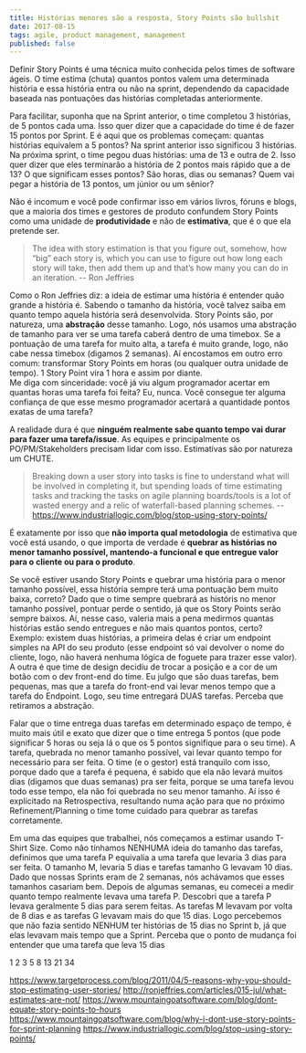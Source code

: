 ```yaml
---
title: Histórias menores são a resposta, Story Points são bullshit
date: 2017-08-15
tags: agile, product management, management
published: false
---
```


Definir Story Points é uma técnica muito conhecida pelos times de software ágeis. O time estima (chuta) quantos pontos valem uma determinada história e essa história entra ou não na sprint, dependendo da capacidade baseada nas pontuações das histórias completadas anteriormente.

Para facilitar, suponha que na Sprint anterior, o time completou 3 histórias, de 5 pontos cada uma. Isso quer dizer que a capacidade do time é de fazer 15 pontos por Sprint. E é aqui que os problemas começam: quantas histórias equivalem a 5 pontos? Na sprint anterior isso significou 3 histórias. Na próxima sprint, o time pegou duas histórias: uma de 13 e outra de 2. Isso quer dizer que eles terminarão a história de 2 pontos mais rápido que a de 13? O que significam esses pontos? São horas, dias ou semanas? Quem vai pegar a história de 13 pontos, um júnior ou um sênior?

Não é incomum e você pode confirmar isso em vários livros, fóruns e blogs, que a maioria dos times e gestores de produto confundem Story Points como uma unidade de **produtividade** e não de **estimativa**, que é o que ela pretende ser. 

> The idea with story estimation is that you figure out, somehow, how “big” each story is, which you can use to figure out how long each story will take, then add them up and that’s how many you can do in an iteration. -- Ron Jeffries

Como o Ron Jeffries diz: a ideia de estimar uma história é entender quão grande a história é. Sabendo o tamanho da história, você talvez saiba em quanto tempo aquela história será desenvolvida. Story Points são, por natureza, uma **abstração** desse tamanho. Logo, nós usamos uma abstração de tamanho para ver se uma tarefa caberá dentro de uma timebox. Se a pontuação de uma tarefa for muito alta, a tarefa é muito grande, logo, não cabe nessa timebox (digamos 2 semanas). Aí encostamos em outro erro comum: transformar Story Points em horas (ou qualquer outra unidade de tempo). 1 Story Point vira 1 hora e assim por diante.   
Me diga com sinceridade: você já viu algum programador acertar em quantas horas uma tarefa foi feita? Eu, nunca. Você consegue ter alguma confiança de que esse mesmo programador acertará a quantidade pontos exatas de uma tarefa?

A realidade dura é que **ninguém realmente sabe quanto tempo vai durar para fazer uma tarefa/issue**. As equipes e principalmente os PO/PM/Stakeholders precisam lidar com isso. Estimativas são por natureza um CHUTE.

> Breaking down a user story into tasks is fine to understand what will be involved in completing it, but spending loads of time estimating tasks and tracking the tasks on agile planning boards/tools is a lot of wasted energy and a relic of waterfall-based planning schemes. -- https://www.industriallogic.com/blog/stop-using-story-points/

É exatamente por isso que **não importa qual metodologia** de estimativa que você está usando, o que importa de verdade é **quebrar as histórias no menor tamanho possível, mantendo-a funcional e que entregue valor para o cliente ou para o produto**.

Se você estiver usando Story Points e quebrar uma história para o menor tamanho possível, essa história sempre terá uma pontuação bem muito baixa, correto? Dado que o time sempre quebrará as históris no menor tamanho possível, pontuar perde o sentido, já que os Story Points serão sempre baixos. Aí, nesse caso, valeria mais a pena medirmos quantas histórias estão sendo entregues e não mais quantos pontos, certo?
Exemplo: existem duas histórias, a primeira delas é criar um endpoint simples na API do seu produto (esse endpoint só vai devolver o nome do cliente, logo, não haverá nenhuma lógica de foguete para trazer esse valor). A outra é que time de design decidiu de trocar a posição e a cor de um botão com o dev front-end do time.
Eu julgo que são duas tarefas, bem pequenas, mas que a tarefa do front-end vai levar menos tempo que a tarefa do Endpoint. Logo, seu time entregará DUAS tarefas. Perceba que retiramos a abstração. 

Falar que o time entrega duas tarefas em determinado espaço de tempo, é muito mais útil e exato que dizer que o time entrega 5 pontos (que pode significar 5 horas ou seja lá o que os 5 pontos signifique para o seu time). A tarefa, quebrada no menor tamanho possível, vai levar quanto tempo for necessário para ser feita. O time (e o gestor) está tranquilo com isso, porque dado que a tarefa é pequena, é sabido que ela não levará muitos dias (digamos que duas semanas) pra ser feita, porque se uma tarefa levou todo esse tempo, ela não foi quebrada no seu menor tamanho. Aí isso é explicitado na Retrospectiva, resultando numa ação para que no próximo Refinement/Planning o time tome cuidado para quebrar as tarefas corretamente.





Em uma das equipes que trabalhei, nós começamos a estimar usando T-Shirt Size. Como não tínhamos NENHUMA ideia do tamanho das tarefas, definimos que uma tarefa P equivalia a uma tarefa que levaria 3 dias para ser feita. O tamanho M, levaria 5 dias e tarefas tamanho G levavam 10 dias. Dado que nossas Sprints eram de 2 semanas, nós achávamos que esses tamanhos casariam bem. Depois de algumas semanas, eu comecei a medir quanto tempo realmente levava uma tarefa P. Descobri que a tarefa P levava geralmente 5 dias para serem feitas. As tarefas M levavam por volta de 8 dias e as tarefas G levavam mais do que 15 dias. Logo percebemos que não fazia sentido NENHUM ter histórias de 15 dias no Sprint b, já que elas levavam mais tempo que a Sprint. Perceba que o ponto de mudança foi entender que uma tarefa que leva 15 dias 
  


1 2 3 5 8 13 21 34

https://www.targetprocess.com/blog/2011/04/5-reasons-why-you-should-stop-estimating-user-stories/
http://ronjeffries.com/articles/015-jul/what-estimates-are-not/
https://www.mountaingoatsoftware.com/blog/dont-equate-story-points-to-hours
https://www.mountaingoatsoftware.com/blog/why-i-dont-use-story-points-for-sprint-planning
https://www.industriallogic.com/blog/stop-using-story-points/